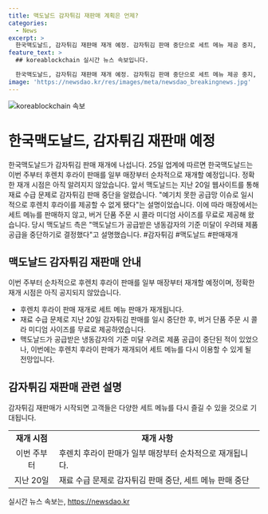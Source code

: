 ```yaml
---
title: 맥도날드 감자튀김 재판매 계획은 언제?
categories:
  - News
excerpt: >
  한국맥도날드, 감자튀김 재판매 재개 예정. 감자튀김 판매 중단으로 세트 메뉴 제공 중지, 감자 품질 우려로 공급 중단 결정. 후렌치 후라이 순차적 재판매 시작으로 관심 집중. #맥도날드 #감자튀김 #후렌치후라이
feature_text: >
  ## koreablockchain 실시간 뉴스 속보입니다.

  한국맥도날드, 감자튀김 재판매 재개 예정. 감자튀김 판매 중단으로 세트 메뉴 제공 중지, 감자 품질 우려로 공급 중단 결정. 후렌치 후라이 순차적 재판매 시작으로 관심 집중. #맥도날드 #감자튀김 #후렌치후라이
image: 'https://newsdao.kr/res/images/meta/newsdao_breakingnews.jpg'
---
```


<p><img src="https://newsdao.kr/res/images/meta/newsdao_breakingnews.jpg" alt="koreablockchain 속보" /></p>

<h1>한국맥도날드, 감자튀김 재판매 예정</h1>

<p data-ke-size="size16">한국맥도날드가 감자튀김 판매 재개에 나섭니다. 25일 업계에 따르면 한국맥도날드는 이번 주부터 후렌치 후라이 판매를 일부 매장부터 순차적으로 재개할 예정입니다. 정확한 재개 시점은 아직 알려지지 않았습니다. 앞서 맥도날드는 지난 20일 웹사이트를 통해 재료 수급 문제로 감자튀김 판매 중단을 알렸습니다. "예기치 못한 공급망 이슈로 일시적으로 후렌치 후라이를 제공할 수 없게 됐다"는 설명이었습니다. 이에 따라 매장에서는 세트 메뉴를 판매하지 않고, 버거 단품 주문 시 콜라 미디엄 사이즈를 무료로 제공해 왔습니다. 당시 맥도날드 측은 "맥도날드가 공급받은 냉동감자의 기준 미달이 우려돼 제품 공급을 중단하기로 결정했다"고 설명했습니다. #감자튀김 #맥도날드 #판매재개</p>

<h2 data-ke-size="size26">맥도날드 감자튀김 재판매 안내</h2>

<p>이번 주부터 순차적으로 후렌치 후라이 판매를 일부 매장부터 재개할 예정이며, 정확한 재개 시점은 아직 공지되지 않았습니다.</p>

<ul>
  <li>후렌치 후라이 판매 재개로 세트 메뉴 판매가 재개됩니다.</li>
  <li>재료 수급 문제로 지난 20일 감자튀김 판매를 일시 중단한 후, 버거 단품 주문 시 콜라 미디엄 사이즈를 무료로 제공하였습니다.</li>
  <li>맥도날드가 공급받은 냉동감자의 기준 미달 우려로 제품 공급이 중단된 적이 있었으나, 이번에는 후렌치 후라이 판매가 재개되어 세트 메뉴를 다시 이용할 수 있게 될 전망입니다.</li>
</ul>

<h2 data-ke-size="size26">감자튀김 재판매 관련 설명</h2>

<p>감자튀김 재판매가 시작되면 고객들은 다양한 세트 메뉴를 다시 즐길 수 있을 것으로 기대됩니다.</p>

<table>
  <tr>
    <td style="text-align: center; height: 17px;"><b>재개 시점</b></td>
    <td style="text-align: center; height: 17px;"><b>재개 사항</b></td>
  </tr>
  <tr>
    <td style="text-align: center; height: 17px;">이번 주부터</td>
    <td style="text-align: left;">후렌치 후라이 판매가 일부 매장부터 순차적으로 재개됩니다.</td>
  </tr>
  <tr>
    <td style="text-align: center; height: 17px;">지난 20일</td>
    <td style="text-align: left;">재료 수급 문제로 감자튀김 판매 중단, 세트 메뉴 판매 중단</td>
  </tr>
</table>
실시간 뉴스 속보는, <a href="https://newsdao.kr" rel="dofollow">https://newsdao.kr</a>


